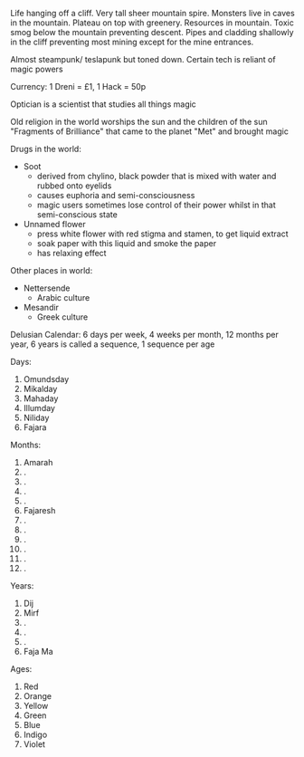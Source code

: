 Life hanging off a cliff. Very tall sheer mountain spire. Monsters live in caves in the mountain. Plateau on top with greenery. Resources in mountain. Toxic smog below the mountain preventing descent. Pipes and cladding shallowly in the cliff preventing most mining except for the mine entrances.

Almost steampunk/ teslapunk but toned down. Certain tech is reliant of magic powers

Currency: 1 Dreni = £1, 1 Hack = 50p

Optician is a scientist that studies all things magic

Old religion in the world worships the sun and the children of the sun "Fragments of Brilliance" that came to the planet "Met" and brought magic

Drugs in the world:
- Soot
	- derived from chylino, black powder that is mixed with water and rubbed onto eyelids
	- causes euphoria and semi-consciousness
	- magic users sometimes lose control of their power whilst in that semi-conscious state
- Unnamed flower
	- press white flower with red stigma and stamen, to get liquid extract
	- soak paper with this liquid and smoke the paper
	- has relaxing effect

Other places in world:
- Nettersende
	- Arabic culture
- Mesandir
	- Greek culture


Delusian Calendar:
6 days per week, 4 weeks per month, 12 months per year, 6 years is called a sequence, 1 sequence per age

Days:
1. Omundsday
2. Mikalday
3. Mahaday
4. Illumday
5. Niliday
6. Fajara

Months:
1. Amarah
2. .
3. .
4. .
5. .
6. Fajaresh
7. .
8. .
9. .
10. .
11. .
12. .

Years:
1. Dij
2. Mirf
3. .
4. .
5. .
6. Faja Ma

Ages:
1. Red
2. Orange
3. Yellow
4. Green
5. Blue
6. Indigo
7. Violet
